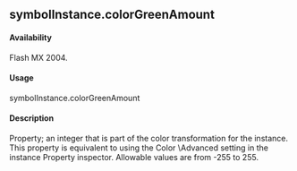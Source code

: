 ## symbolInstance.colorGreenAmount

#### Availability

Flash MX 2004.

#### Usage

symbolInstance.colorGreenAmount

#### Description

Property; an integer that is part of the color transformation for the instance. This property is equivalent to using the Color \Advanced setting in the instance Property inspector. Allowable values are from -255 to 255.

